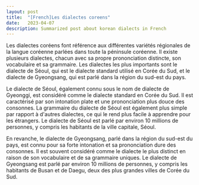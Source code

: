 ```yaml
---
layout: post
title:  "[French]Les dialectes coreens"
date:   2023-04-07
description: Summarized post about korean dialects in French
---
```


Les dialectes coréens font référence aux différentes variétés régionales de la langue coréenne parlées dans toute la péninsule coréenne. Il existe plusieurs dialectes, chacun avec sa propre prononciation distincte, son vocabulaire et sa grammaire. Les dialectes les plus importants sont le dialecte de Séoul, qui est le dialecte standard utilisé en Corée du Sud, et le dialecte de Gyeongsang, qui est parlé dans la région du sud-est du pays.

Le dialecte de Séoul, également connu sous le nom de dialecte de Gyeonggi, est considéré comme le dialecte standard en Corée du Sud. Il est caractérisé par son intonation plate et une prononciation plus douce des consonnes. La grammaire du dialecte de Séoul est également plus simple par rapport à d'autres dialectes, ce qui le rend plus facile à apprendre pour les étrangers. Le dialecte de Séoul est parlé par environ 10 millions de personnes, y compris les habitants de la ville capitale, Séoul.

En revanche, le dialecte de Gyeongsang, parlé dans la région du sud-est du pays, est connu pour sa forte intonation et sa prononciation dure des consonnes. Il est souvent considéré comme le dialecte le plus distinct en raison de son vocabulaire et de sa grammaire uniques. Le dialecte de Gyeongsang est parlé par environ 10 millions de personnes, y compris les habitants de Busan et de Daegu, deux des plus grandes villes de Corée du Sud.